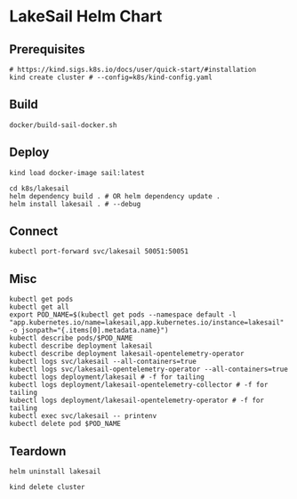 # LakeSail Helm Chart

## Prerequisites

```shell
# https://kind.sigs.k8s.io/docs/user/quick-start/#installation
kind create cluster # --config=k8s/kind-config.yaml
```

## Build

```shell
docker/build-sail-docker.sh
```

## Deploy

```shell
kind load docker-image sail:latest

cd k8s/lakesail
helm dependency build . # OR helm dependency update .
helm install lakesail . # --debug
```

## Connect

```shell
kubectl port-forward svc/lakesail 50051:50051
```

## Misc

```shell
kubectl get pods
kubectl get all
export POD_NAME=$(kubectl get pods --namespace default -l "app.kubernetes.io/name=lakesail,app.kubernetes.io/instance=lakesail" -o jsonpath="{.items[0].metadata.name}")
kubectl describe pods/$POD_NAME
kubectl describe deployment lakesail
kubectl describe deployment lakesail-opentelemetry-operator
kubectl logs svc/lakesail --all-containers=true
kubectl logs svc/lakesail-opentelemetry-operator --all-containers=true
kubectl logs deployment/lakesail # -f for tailing
kubectl logs deployment/lakesail-opentelemetry-collector # -f for tailing
kubectl logs deployment/lakesail-opentelemetry-operator # -f for tailing
kubectl exec svc/lakesail -- printenv
kubectl delete pod $POD_NAME
```

## Teardown

```shell
helm uninstall lakesail
```

```shell
kind delete cluster
```
